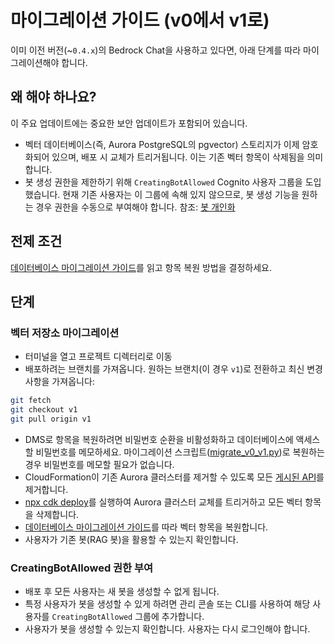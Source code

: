 # 마이그레이션 가이드 (v0에서 v1로)

이미 이전 버전(~`0.4.x`)의 Bedrock Chat을 사용하고 있다면, 아래 단계를 따라 마이그레이션해야 합니다.

## 왜 해야 하나요?

이 주요 업데이트에는 중요한 보안 업데이트가 포함되어 있습니다.

- 벡터 데이터베이스(즉, Aurora PostgreSQL의 pgvector) 스토리지가 이제 암호화되어 있으며, 배포 시 교체가 트리거됩니다. 이는 기존 벡터 항목이 삭제됨을 의미합니다.
- 봇 생성 권한을 제한하기 위해 `CreatingBotAllowed` Cognito 사용자 그룹을 도입했습니다. 현재 기존 사용자는 이 그룹에 속해 있지 않으므로, 봇 생성 기능을 원하는 경우 권한을 수동으로 부여해야 합니다. 참조: [봇 개인화](../../README.md#bot-personalization)

## 전제 조건

[데이터베이스 마이그레이션 가이드](./DATABASE_MIGRATION_ko-KR.md)를 읽고 항목 복원 방법을 결정하세요.

## 단계

### 벡터 저장소 마이그레이션

- 터미널을 열고 프로젝트 디렉터리로 이동
- 배포하려는 브랜치를 가져옵니다. 원하는 브랜치(이 경우 `v1`)로 전환하고 최신 변경 사항을 가져옵니다:

```sh
git fetch
git checkout v1
git pull origin v1
```

- DMS로 항목을 복원하려면 비밀번호 순환을 비활성화하고 데이터베이스에 액세스할 비밀번호를 메모하세요. 마이그레이션 스크립트([migrate_v0_v1.py](./migrate_v0_v1.py))로 복원하는 경우 비밀번호를 메모할 필요가 없습니다.
- CloudFormation이 기존 Aurora 클러스터를 제거할 수 있도록 모든 [게시된 API](../PUBLISH_API_ko-KR.md)를 제거합니다.
- [npx cdk deploy](../README.md#deploy-using-cdk)를 실행하여 Aurora 클러스터 교체를 트리거하고 모든 벡터 항목을 삭제합니다.
- [데이터베이스 마이그레이션 가이드](./DATABASE_MIGRATION_ko-KR.md)를 따라 벡터 항목을 복원합니다.
- 사용자가 기존 봇(RAG 봇)을 활용할 수 있는지 확인합니다.

### CreatingBotAllowed 권한 부여

- 배포 후 모든 사용자는 새 봇을 생성할 수 없게 됩니다.
- 특정 사용자가 봇을 생성할 수 있게 하려면 관리 콘솔 또는 CLI를 사용하여 해당 사용자를 `CreatingBotAllowed` 그룹에 추가합니다.
- 사용자가 봇을 생성할 수 있는지 확인합니다. 사용자는 다시 로그인해야 합니다.